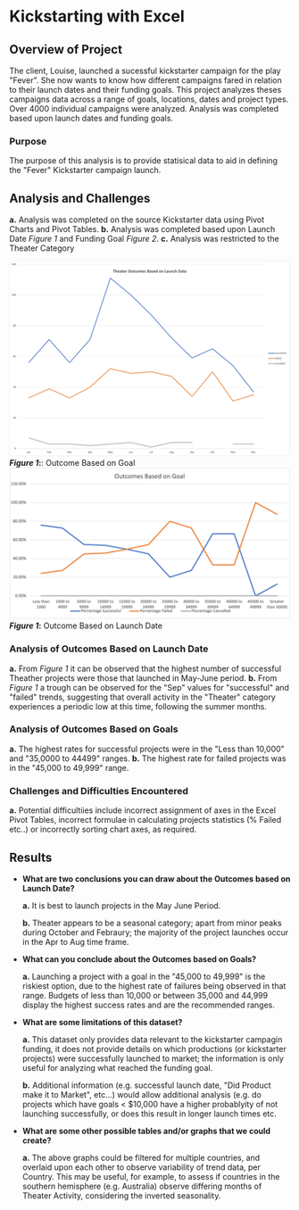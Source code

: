 # Kickstarting with Excel

## **Overview of Project**

The client, Louise, launched a sucessful kickstarter campaign for the play "Fever". She now wants to know how different campaigns fared in relation to their launch dates and their funding goals. This project analyzes theses campaigns data across a range of goals, locations, dates and project types. Over 4000 individual campaigns were analyzed. Analysis was completed based upon launch dates and funding goals.

### **Purpose**

The purpose of this analysis is to provide statisical data to aid in defining the "Fever" Kickstarter campaign launch.

## **Analysis and Challenges**

**a.** Analysis was completed on the source Kickstarter data using Pivot Charts and Pivot Tables.
**b.** Analysis was completed based upon Launch Date *Figure 1* and Funding Goal *Figure 2*.
**c.** Analysis was restricted to the Theater Category

![Figure 1](https://github.com/CR-HSDC/Kickstarter-analysis/blob/main/resources/Theater_Outcomes_vs_Launch.png)
**_Figure 1_:**: Outcome Based on Goal
![Figure 2](https://github.com/CR-HSDC/Kickstarter-analysis/blob/main/resources/Outcomes_vs_Goals.png)
**_Figure 1_:** Outcome Based on Launch Date


### **Analysis of Outcomes Based on Launch Date**

**a.** From *Figure 1* it can be observed that the highest number of successful Theather projects were those that launched in May-June period.
**b.** From *Figure 1* a trough can be observed for the "Sep" values for "successful" and "failed" trends, suggesting that overall activity in the "Theater" category experiences a periodic low at this time, following the summer months.

### **Analysis of Outcomes Based on Goals**

**a.** The highest rates for successful projects were in the "Less than 10,000" and "35,0000 to 44499" ranges.
**b.** The highest rate for failed projects was in the "45,000 to 49,999" range.


### **Challenges and Difficulties Encountered**

**a.** Potential difficultiies include incorrect assignment of axes in the Excel Pivot Tables, incorrect formulae in calculating projects statistics (% Failed etc..) or incorrectly sorting chart axes, as required.


## **Results**

- **What are two conclusions you can draw about the Outcomes based on Launch Date?**

    **a.** It is best to launch projects in the May June Period.

    **b.** Theater appears to be a seasonal category; apart from minor peaks during October and Febraury; the majority of the project launches occur in the Apr to Aug time frame.

- **What can you conclude about the Outcomes based on Goals?**

    **a.** Launching a project with  a goal in the "45,000 to 49,999" is the riskiest option, due to the highest rate of failures being observed in that range. Budgets of less than 10,000 or between 35,000 and 44,999 display the highest success rates and are the recommended ranges.


- **What are some limitations of this dataset?**

    **a.** This dataset only provides data relevant to the kickstarter campagin funding, it does not provide details on which productions (or kickstarter projects) were successfully launched to market; the information is only useful for analyzing what reached the funding goal.

    **b.** Additional information (e.g. successful launch date, "Did Product make it to Market", etc...) would allow additional analysis (e.g. do projects which have goals < $10,000 have a higher probablyity of not launching successfully, or does this result in longer launch times etc.



- **What are some other possible tables and/or graphs that we could create?**

    **a.** The above graphs could be filtered for multiple countries, and overlaid upon each other to observe variability of trend data, per Country. This may be useful, for example, to assess if countries in the southern hemisphere (e.g. Australia) observe differing months of Theater Activity, considering the inverted seasonality.


